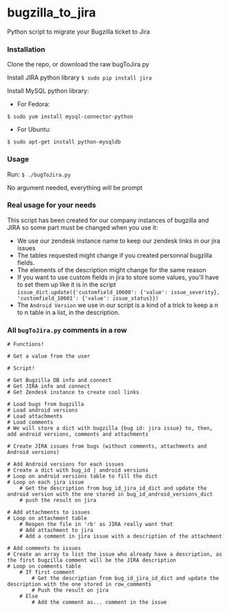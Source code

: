# bugzilla_to_jira
Python script to migrate your Bugzilla ticket to Jira

### Installation

Clone the repo, or download the raw bugToJira.py

Install JIRA python library
```$ sudo pip install jira```

Install MySQL python library:

- For Fedora:
```
$ sudo yum install mysql-connector-python
```
- For Ubuntu:
```
$ sudo apt-get install python-mysqldb
```

### Usage

Run: ```$ ./bugToJira.py```

No argument needed, everything will be prompt

### Real usage for your needs

This script has been created for our company instances of bugzilla and JIRA so some part must be changed when you use it:
- We use our zendesk instance name to keep our zendesk links in our jira issues
- The tables requested might change if you created personnal bugzilla fields.
- The elements of the description might change for the same reason
- If you want to use custom fields in jira to store some values, you'll have to set them up like it is in the script
```issue_dict.update({'customfield_10600': {'value': issue_severity}, 'customfield_10601': {'value': issue_status}})```
- The ```Android Version``` we use in our script is a kind of a trick to keep a n to n table in a list, in the description.

### All ```bugToJira.py``` comments in a row

```
# Functions!

# Get a value from the user

# Script!

# Get Bugzilla DB info and connect
# Get JIRA info and connect
# Get Zendesk instance to create cool links

# Load bugs from bugzilla
# Load android versions
# Load attachments
# Load comments
# We will store a dict with bugzilla {bug id: jira issue} to, then, add android versions, comments and attachments

# Create JIRA issues from bugs (without comments, attachments and Android versions)

# Add Android versions for each issues
# Create a dict with bug_id | android versions
# Loop on android versions table to fill the dict
# Loop on each jira issue
    # Get the description from bug_id_jira_id_dict and update the android version with the one stored in bug_id_android_versions_dict
    # push the result on jira

# Add attachments to issues
# Loop on attachment table
    # Reopen the file in 'rb' as JIRA really want that
    # Add attachment to jira
    # Add a comment in jira issue with a description of the attachment

# Add comments to issues
# Create an array to list the issue who already have a description, as the first bugzilla comment will be the JIRA description
# Loop on comments table
    # If first comment
        # Get the description from bug_id_jira_id_dict and update the description with the one stored in row_comments
        # Push the result on jira
    # Else
        # Add the comment as... comment in the issue
```
